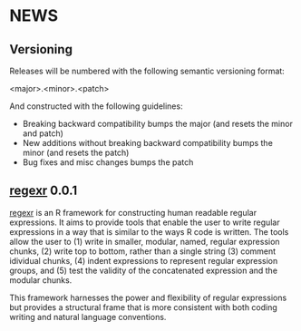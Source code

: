 NEWS 
====

Versioning
----------

Releases will be numbered with the following semantic versioning format:

&lt;major&gt;.&lt;minor&gt;.&lt;patch&gt;

And constructed with the following guidelines:

* Breaking backward compatibility bumps the major (and resets the minor 
  and patch)
* New additions without breaking backward compatibility bumps the minor 
  (and resets the patch)
* Bug fixes and misc changes bumps the patch



 <a href="https://github.com/trinker/regexr" target="_blank">regexr</a> 0.0.1
----------------------------------------------------------------

 <a href="https://github.com/trinker/regexr" target="_blank">regexr</a> is an R framework for constructing human readable regular expressions.  It aims to provide tools that enable the user to write regular expressions in a way that is similar to the ways R code is written.  The tools allow the user to (1) write in smaller, modular, named, regular expression chunks, (2) write top to bottom, rather than a single string (3) comment idividual chunks, (4) indent expressions to represent regular expression groups, and (5) test the validity of the concatenated expression and the modular chunks. 

This framework harnesses the power and flexibility of regular expressions but provides a structural frame that is more consistent with both coding writing and natural language conventions.
